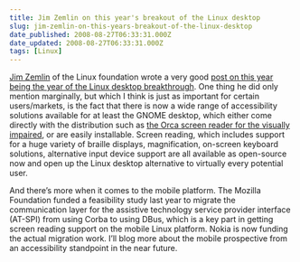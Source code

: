 ```yaml
---
title: Jim Zemlin on this year's breakout of the Linux desktop
slug: jim-zemlin-on-this-years-breakout-of-the-linux-desktop
date_published: 2008-08-27T06:33:31.000Z
date_updated: 2008-08-27T06:33:31.000Z
tags: [Linux]
---
```


[Jim Zemlin](http://www.linux-foundation.org/weblogs/jzemlin/) of the Linux foundation wrote a very good [post on this year being the year of the Linux desktop breakthrough](http://www.linux-foundation.org/weblogs/jzemlin/2008/08/26/this-is-the-year-of-the-linux-desktop-breakout/). One thing he did only mention marginally, but which I think is just as important for certain users/markets, is the fact that there is now a wide range of accessibility solutions available for at least the GNOME desktop, which either come directly with the distribution such as [the Orca screen reader for the visually impaired](http://live.gnome.org/Orca), or are easily installable. Screen reading, which includes support for a huge variety of braille displays, magnification, on-screen keyboard solutions, alternative input device support are all available as open-source now and open up the Linux desktop alternative to virtually every potential user.

And there&#8217;s more when it comes to the mobile platform. The Mozilla Foundation funded a feasibility study last year to migrate the communication layer for the assistive technology service provider interface (AT-SPI) from using Corba to using DBus, which is a key part in getting screen reading support on the mobile Linux platform. Nokia is now funding the actual migration work. I&#8217;ll blog more about the mobile prospective from an accessibility standpoint in the near future.

